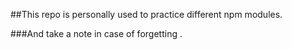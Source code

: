 ##This repo is personally used to practice different npm modules.

###And take a note in case of forgetting .
